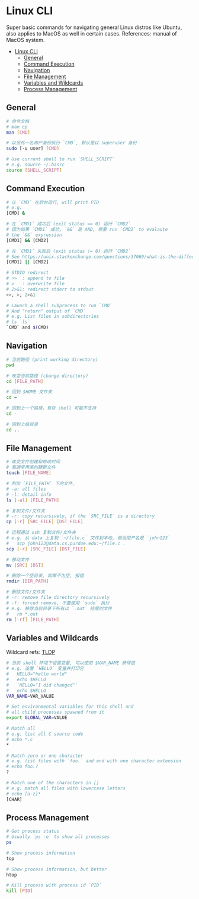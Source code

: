 # Linux CLI

Super basic commands for navigating general Linux distros like Ubuntu, also applies to MacOS as well in certain cases. References: manual of MacOS system.

- [Linux CLI](#linux-cli)
  - [General](#general)
  - [Command Execution](#command-execution)
  - [Navigation](#navigation)
  - [File Management](#file-management)
  - [Variables and Wildcards](#variables-and-wildcards)
  - [Process Management](#process-management)

## General

```bash
# 命令文档
# man cp
man [CMD]

# 以另外一名用户身份执行 `CMD`, 默认是以 superuser 身份
sudo [-u user] [CMD]

# Use current shell to run `SHELL_SCRIPT`
# e.g. source ~/.basrc
source [SHELL_SCRIPT]
```

## Command Execution

```bash
# 让 `CMD` 在后台运行, will print PID
# e.g.
[CMD] &

# 在 `CMD1` 成功后 (exit status == 0) 运行 `CMD2`
# 因为如果 `CMD1` 成功, `&&` 是 AND, 需要 run `CMD2` to evalaute
# the `&&` expression
[CMD1] && [CMD2]

# 在 `CMD1` 失败后 (exit status != 0) 运行 `CMD2`
# See https://unix.stackexchange.com/questions/37069/what-is-the-difference-between-and-when-chaining-commands
[CMD1] || [CMD2]

# STDIO redirect
# >>  : append to file
# >   : overwrite file
# 2>&1: redirect stderr to stdout
>>, >, 2>&1

# Launch a shell subprocess to run `CMD`
# And "return" output of `CMD` 
# e.g. List files in subdirectories
# ls `ls`
`CMD` and $(CMD)

```

## Navigation

```bash
# 当前路径 (print working directory)
pwd

# 改变当前路径 (change directory)
cd [FILE_PATH]

# 回到 $HOME 文件夹
cd ~ 

# 回到上一个路径，有些 shell 可能不支持
cd - 

# 回到上级目录
cd ..
```

## File Management

```bash
# 改变文件创建和修改时间
# 我通常用来创建新文件
touch [FILE_NAME]

# 列出 `FILE_PATH` 下的文件, 
# -a: all files
# -l: detail info
ls [-al] [FILE_PATH]

# 复制文件/文件夹
# -r: copy recursively, if the `SRC_FILE` is a directory
cp [-r] [SRC_FILE] [DST_FILE]

# 远程通过 ssh 复制文件/文件夹
# e.g. 从 data 上复制 `~/file.c` 文件到本地, 假设用户名是 `john123`
#   scp john123@data.cs.purdue.edu:~/file.c .
scp [-r] [SRC_FILE] [DST_FILE]

# 移动文件
mv [SRC] [DST]

# 删除一个空目录, 如果不为空, 报错
rmdir [DIR_PATH]

# 删除文件/文件夹
# -r: remove file directory recursively
# -f: forced remove, 不要使用 `sudo` 执行
# e.g. 移除当前目录下所有以 `.out` 结尾的文件
#   rm *.out
rm [-rf] [FILE_PATH]
```

## Variables and Wildcards

Wildcard refs: [TLDP](https://tldp.org/LDP/GNU-Linux-Tools-Summary/html/x11655.htm)

```bash
# 当前 shell 环境下设置变量, 可以使用 $VAR_NAME 获得值
# e.g. 设置 `HELLO` 变量并打印它
#   HELLO="hello world"
#   echo $HELLO
#   `HELLO="I did changed"`
#   echo $HELLO
VAR_NAME=VAR_VALUE

# Set environmental variables for this shell and
# all child processes spawned from it
export GLOBAL_VAR=VALUE

# Match all
# e.g. list all C source code
# echo *.c
*

# Match zero or one character
# e.g. list files with `foo.` and end with one character extension
# echo foo.?
?

# Match one of the characters in []
# e.g. match all files with lowercase letters
# echo [a-z]*
[CHAR]
```

## Process Management

```bash
# Get process status
# Usually `ps -e` to show all processes
ps

# Show process information
top

# Show process information, but better
htop

# Kill process with process id `PID`
kill [PID]
```
